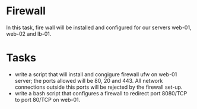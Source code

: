 # Firewall
In this task, fire wall will be installed and configured for our servers web-01, web-02 and lb-01.

# Tasks

* write a script that will install and congigure firewall ufw on web-01 server; the ports allowed will be 80, 20 and 443. All network connections outside this ports will be rejected by the firewall set-up.
* write a bash script that configures a firewall to redirect port 8080/TCP to port 80/TCP on web-01.
